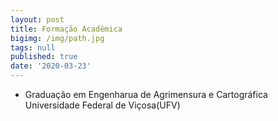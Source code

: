 ```yaml
---
layout: post
title: Formação Acadêmica
bigimg: /img/path.jpg
tags: null
published: true
date: '2020-03-23'
---
```


- Graduação em Engenharua de Agrimensura e Cartográfica  
Universidade Federal de Viçosa(UFV)  

